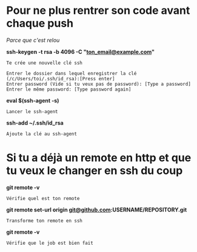# Pour ne plus rentrer son code avant chaque push
*Parce que c'est relou*


**ssh-keygen -t rsa -b 4096 -C "ton_email@example.com"**   
	
	Te crée une nouvelle clé ssh 

	Entrer le dossier dans lequel enregistrer la clé (/c/Users/toi/.ssh/id_rsa):[Press enter]
	Entrer password (Vide si tu veux pas de password): [Type a password]
	Entrer le même password: [Type password again]


**eval $(ssh-agent -s)**

	Lancer le ssh-agent

**ssh-add ~/.ssh/id_rsa**

	Ajoute la clé au ssh-agent

# Si tu a déjà un remote en http et que tu veux le changer en ssh du coup

**git remote -v**

	Vérifie quel est ton remote
**git remote set-url origin git@github.com:USERNAME/REPOSITORY.git**

	Transforme ton remote en ssh
**git remote -v**

	Vérifie que le job est bien fait